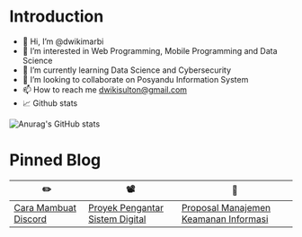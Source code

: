 <h1> Introduction </h1>

- 👋 Hi, I’m @dwikimarbi
- 👀 I’m interested in Web Programming, Mobile Programming and Data Science
- 🌱 I’m currently learning Data Science and Cybersecurity
- 💞️ I’m looking to collaborate on Posyandu Information System
- 📫 How to reach me [dwikisulton@gmail.com](mailto:dwikisulton@gmail.com)
- 📈 Github stats

![Anurag's GitHub stats](https://github-readme-stats.vercel.app/api?username=dwikimarbi&show_icons=true&theme=tokyonight)

<h1> Pinned Blog </h1>

✏️ | 📽️ | 📝
------------ | ------------- |  ------------- 
[Cara Mambuat Discord](https://dwikisulthon.blogspot.com/2021/04/cara-membuat-bot-di-discord.html) | [Proyek Pengantar Sistem Digital](https://dwikisulthon.blogspot.com/2020/12/proyek-pengantar-sistem-digital-traffic.html) | [Proposal Manajemen Keamanan Informasi](https://dwikisulthon.blogspot.com/2020/12/contoh-proposal-manajemen-proyek-sistem.html)

<!---
dwikimarbi/dwikimarbi is a ✨ special ✨ repository because its `README.md` (this file) appears on your GitHub profile.
You can click the Preview link to take a look at your changes.
--->
